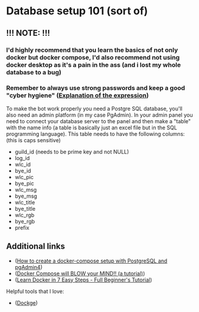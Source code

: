 # Database setup 101 (sort of)
## !!! NOTE: !!!
### I'd highly recommend that you learn the basics of not only docker but docker compose, I'd also recommend not using docker desktop as it's a pain in the ass (and i lost my whole database to a bug)
### Remember to always use strong passwords and keep a good "cyber hygiene" ([Explanation of the expression](https://www.proofpoint.com/us/threat-reference/cyber-hygiene#:~:text=Cyber%20hygiene%2C%20or%20cybersecurity%20hygiene,from%20cyber-attacks%20and%20theft.))
To make the bot work properly you need a Postgre SQL database, you'll also need an admin platform (in my case PgAdmin). In your admin panel you need to connect your database server to the panel and then make a "table" with the name info (a table is basically just an excel file but in the SQL programming language). This table needs to have the following columns: (this is caps sensitive)
* guild_id (needs to be prime key and not NULL)
* log_id
* wlc_id
* bye_id
* wlc_pic
* bye_pic
* wlc_msg
* bye_msg
* wlc_title
* bye_title
* wlc_rgb
* bye_rgb
* prefix

## Additional links
- ([How to create a docker-compose setup with PostgreSQL and pgAdmin4](https://youtu.be/qECVC6t_2mU?si=if9DEovqKu07_V4V))
- ([Docker Compose will BLOW your MIND!! (a tutorial)](https://youtu.be/DM65_JyGxCo?si=t2O7dd8gWNboVm3N))
- ([Learn Docker in 7 Easy Steps - Full Beginner's Tutorial](https://youtu.be/gAkwW2tuIqE?si=fVkdp3KHfZjrWy6B))

Helpful tools that I love:
- ([Dockge](https://github.com/louislam/dockge))
